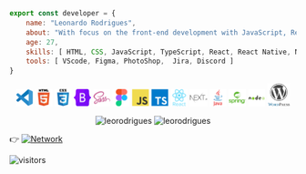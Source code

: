

```js
export const developer = { 
    name: "Leonardo Rodrigues",
    about: "With focus on the front-end development with JavaScript, React, React Native and NodeJS.",
    age: 27,
    skills: [ HTML, CSS, JavaScript, TypeScript, React, React Native, Next, Node ], 
    tools: [ VScode, Figma, PhotoShop,  Jira, Discord ]
}

```
<p align="center">
<img src="https://raw.githubusercontent.com/devicons/devicon/master/icons/vscode/vscode-original.svg" alt="vscode"  width="30" height="30"/>
<img src="https://raw.githubusercontent.com/devicons/devicon/master/icons/html5/html5-original-wordmark.svg" alt="html5"  width="30" height="30"/>
<img src="https://raw.githubusercontent.com/devicons/devicon/master/icons/css3/css3-original-wordmark.svg" alt="css3"  width="30" height="30"/>
<img src="https://raw.githubusercontent.com/devicons/devicon/master/icons/bootstrap/bootstrap-original.svg" alt="bootstrap"  width="30" height="30"/>
<img src="https://raw.githubusercontent.com/devicons/devicon/master/icons/sass/sass-original.svg" alt="sass"  width="30" height="30"/>
<img src="https://raw.githubusercontent.com/devicons/devicon/master/icons/figma/figma-original.svg" alt="figma"  width="30" height="30"/>
<img src="https://raw.githubusercontent.com/devicons/devicon/master/icons/javascript/javascript-original.svg" alt="javascript"  width="30" height="30"/>
<img src="https://raw.githubusercontent.com/devicons/devicon/master/icons/typescript/typescript-original.svg" alt="typescript"  width="30" height="30"/>
<img src="https://raw.githubusercontent.com/devicons/devicon/master/icons/react/react-original-wordmark.svg" alt="react"  width="30" height="30">
<img src="https://raw.githubusercontent.com/devicons/devicon/master/icons/nextjs/nextjs-original-wordmark.svg" alt="nextjs"  width="30" height="30"/>
<img src="https://raw.githubusercontent.com/devicons/devicon/master/icons/java/java-original-wordmark.svg" alt="java"    width="30" height="30"/>
<img src="https://raw.githubusercontent.com/devicons/devicon/master/icons/spring/spring-original-wordmark.svg" alt="spring"   width="30" height="30"/>
<img src="https://raw.githubusercontent.com/devicons/devicon/master/icons/nodejs/nodejs-original-wordmark.svg" alt="nodejs"  width="30" height="30"/>
<img src="https://raw.githubusercontent.com/devicons/devicon/master/icons/wordpress/wordpress-original.svg" alt="wp" width="40" height="40"/>
</p>


<p align="center">
<img src="https://github-readme-stats.vercel.app/api?username=onLeoRodrigues&show_icons=true&hide=html&theme=react" alt="leorodrigues"/>
<img src="https://github-readme-stats.vercel.app/api/top-langs/?username=onLeoRodrigues&show_icons=true&hide=html&theme=react&layout=compact" alt="leorodrigues"/>
</p>

👉 <a href="https://bio.link/leorodriguesdev"><img alt="Network" src="https://img.shields.io/badge/Network Go!-My Links-yellow"></a>

![visitors](https://visitor-badge.glitch.me/badge?page_id=onLeoRodrigues.onLeoRodrigues)



